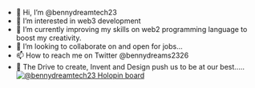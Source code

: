 - 👋 Hi, I’m @bennydreamtech23
- 👀 I’m interested in web3 development
- 🌱 I’m currently improving my skills on web2 programming language to boost my creativity.
- 💞️ I’m looking to collaborate on and open for jobs...
- 📫 How to reach me on Twitter @bennydreams2326
- 🤖 The Drive to create, Invent and Design push us to be at our best.....
[![@bennydreamtech23 Holopin board](https://holopin.io/api/user/board?user=bennydreamtech23)](https://holopin.io/@bennydreamtech23)
<!---
bennydreamtech23/bennydreamtech a ✨ special ✨ repository because its `README.md` (this file) appears on your GitHub profile.
You can click the Preview link to take a look at your changes.
--->
